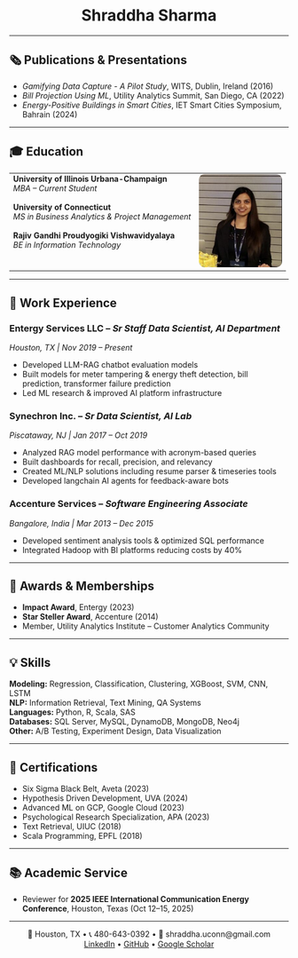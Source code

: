 <h1 align="center">Shraddha Sharma</h1>

---

## 🗞 Publications & Presentations

- *Gamifying Data Capture - A Pilot Study*, WITS, Dublin, Ireland (2016)  
- *Bill Projection Using ML*, Utility Analytics Summit, San Diego, CA (2022)  
- *Energy-Positive Buildings in Smart Cities*, IET Smart Cities Symposium, Bahrain (2024)

---

## 🎓 Education

<table style="border: none; width: 100%;">
  <tr>
    <td style="vertical-align: top; border: none;">
      <div><strong>University of Illinois Urbana-Champaign</strong><br><em>MBA – Current Student</em></div><br>
      <div><strong>University of Connecticut</strong><br><em>MS in Business Analytics & Project Management</em></div><br>
      <div><strong>Rajiv Gandhi Proudyogiki Vishwavidyalaya</strong><br><em>BE in Information Technology</em></div>
    </td>
    <td style="text-align: right; border: none;">
      <img src="img.png" alt="Shraddha Sharma" width="150" style="border-radius: 10px;">
    </td>
  </tr>
</table>

---

## 💼 Work Experience

### Entergy Services LLC – *Sr Staff Data Scientist, AI Department*  
*Houston, TX | Nov 2019 – Present*  
- Developed LLM-RAG chatbot evaluation models  
- Built models for meter tampering & energy theft detection, bill prediction, transformer failure prediction  
- Led ML research & improved AI platform infrastructure

### Synechron Inc. – *Sr Data Scientist, AI Lab*  
*Piscataway, NJ | Jan 2017 – Oct 2019*  
- Analyzed RAG model performance with acronym-based queries  
- Built dashboards for recall, precision, and relevancy  
- Created ML/NLP solutions including resume parser & timeseries tools  
- Developed langchain AI agents for feedback-aware bots

### Accenture Services – *Software Engineering Associate*  
*Bangalore, India | Mar 2013 – Dec 2015*  
- Developed sentiment analysis tools & optimized SQL performance  
- Integrated Hadoop with BI platforms reducing costs by 40%

---

## 🏅 Awards & Memberships

- **Impact Award**, Entergy (2023)  
- **Star Steller Award**, Accenture (2014)  
- Member, Utility Analytics Institute – Customer Analytics Community

---

## 💡 Skills

**Modeling:** Regression, Classification, Clustering, XGBoost, SVM, CNN, LSTM  
**NLP:** Information Retrieval, Text Mining, QA Systems  
**Languages:** Python, R, Scala, SAS  
**Databases:** SQL Server, MySQL, DynamoDB, MongoDB, Neo4j  
**Other:** A/B Testing, Experiment Design, Data Visualization

---

## 📜 Certifications

- Six Sigma Black Belt, Aveta (2023)  
- Hypothesis Driven Development, UVA (2024)  
- Advanced ML on GCP, Google Cloud (2023)  
- Psychological Research Specialization, APA (2023)  
- Text Retrieval, UIUC (2018)  
- Scala Programming, EPFL (2018)

---

## 📚 Academic Service

- Reviewer for **2025 IEEE International Communication Energy Conference**, Houston, Texas (Oct 12–15, 2025)

---

<p align="center">
  📍 Houston, TX • 📞 480-643-0392 • 📧 shraddha.uconn@gmail.com  
  <br>
  <a href="https://www.linkedin.com/in/shraddha18">LinkedIn</a> • 
  <a href="https://github.com/MeetShraddha">GitHub</a> • 
  <a href="https://scholar.google.com/citations?view_op=list_works&hl=en&user=7UGNvYgAAAAJ">Google Scholar</a>
</p>
